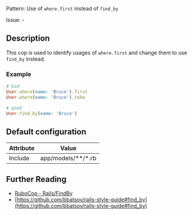 Pattern: Use of `where.first` instead of `find_by`

Issue: -

## Description

This cop is used to identify usages of `where.first` and change them to use `find_by` instead.

### Example

```ruby
# bad
User.where(name: 'Bruce').first
User.where(name: 'Bruce').take

# good
User.find_by(name: 'Bruce')
```

## Default configuration

Attribute | Value
--- | ---
Include | app/models/\*\*/\*.rb

## Further Reading

* [RuboCop - Rails/FindBy](https://rubocop.readthedocs.io/en/latest/cops_rails/#railsfindby)
* [https://github.com/bbatsov/rails-style-guide#find_by](https://github.com/bbatsov/rails-style-guide#find_by)
